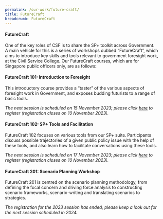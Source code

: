 ```yaml
---
permalink: /our-work/future-craft/
title: FutureCraft
breadcrumb: FutureCraft
---
```

#### **FutureCraft**

One of the key roles of CSF is to share the SP+ toolkit across Government. A main vehicle for this is a series of workshops dubbed “FutureCraft”, which aims to introduce key skills and tools relevant to government foresight work, at the Civil Service College. Our FutureCraft courses, which are for Singapore public officers only, are as follows:

#### **FutureCraft 101: Introduction to Foresight**

This introductory course provides  a “taster” of the various aspects of foresight work in Government, and exposes budding futurists to a range of basic tools. 

*The next session is scheduled on 15 November 2023; please click [here](https://register.csc.gov.sg/registration?courseId=300186&classNum=6) to register (registration closes on 10 November 2023).*

#### **FutureCraft 102: SP+ Tools and Facilitation**

FutureCraft 102 focuses on various tools from our SP+ suite. Participants discuss possible trajectories of a given public policy issue with the help of these tools, and also learn how to facilitate conversations using these tools.

*The next session is scheduled on 17 November 2023; please click [here](https://register.csc.gov.sg/registration?courseId=300187&classNum=6) to register (registration closes on 10 November 2023).*

 
#### **FutureCraft 201: Scenario Planning Workshop**

FutureCraft 201 is centred on the scenario planning methodology, from defining the focal concern and driving force analysis to constructing scenario frameworks, scenario-writing and translating scenarios to strategies.

*The registration for the 2023 session has ended; please keep a look out for the next session scheduled in 2024.*